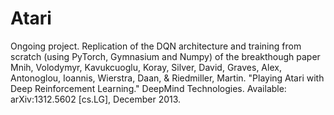 # Atari
Ongoing project. Replication of the DQN architecture and training from scratch (using PyTorch, Gymnasium and Numpy) of the breakthough paper Mnih, Volodymyr, Kavukcuoglu, Koray, Silver, David, Graves, Alex, Antonoglou, Ioannis, Wierstra, Daan, & Riedmiller, Martin. "Playing Atari with Deep Reinforcement Learning." DeepMind Technologies. Available: arXiv:1312.5602 [cs.LG], December 2013.